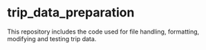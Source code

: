 # trip_data_preparation
This repository includes the code used for file handling, formatting, modifying and testing trip data.
